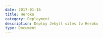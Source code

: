 ```yaml
---
date: 2017-01-16
title: Heroku
category: Deployment
description: Deploy Jekyll sites to Heroku
type: Document
---
```

